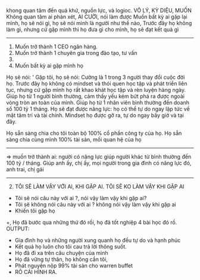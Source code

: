  khong quan tâm đến quá khứ, nguồn lực, và logioc. 
 VÔ LÝ, KỲ DIỆU, MUỐN 
 Không quan tâm ai phán xét, AI CƯỜI, nói làm được 
Muốn bất kỳ ai gặp lại mình, họ sẽ nói gì, họ sẽ nói mình là người như thế nào, 
Trước đây họ không làm gì, nhưng cứ gặp mình thì họ đưa gì cho mình, họ sẽ đạt kết quả gì 

---
1. Muốn trở thành 1 CEO ngân hàng. 
2. Muốn trở thành 1 chuyên gia trong đào tạo, tư vấn
3. 
4. Muốn bất kỳ ai gặp mình họ 

Họ sẽ nói: '
Gặp tôi, họ sẽ nói: Cường là 1 trong 3 người thay đổi cuộc đời họ. Trước đây họ không có mindset và thói quen học tập và phát triển liên tục, nhưng cứ gặp mình họ rất khao khát học tập và rèn luyện hàng ngày. Giúp họ từ 1 người bình thường, cảm thấy yếu kém bứt phá ra được ngoài vòng tròn an toàn của mình. Giúp họ từ 1 nhân viên bình thường đến doanh số 100 tỷ 1 tháng. 
Họ sẽ đạt được năng lực: họ có thể tự do ngay lập tức về mặt tâm trí và tài chính. Mindset họ được gỡ ra, tự do ngay bây giờ và tại đây. 

Họ sẵn sàng chia cho tôi toàn bộ 100% cổ phần công ty của họ. 
Họ sẵn sàng chia cùng mình 100% tài sản, mối quan hệ của họ 

---
=> muốn trở thành ai: người có năng lực giúp người khác từ bình thường đến 100 tỷ / tháng. 
Giúp anh ấy, chị ấy, mọi người trong gia đình có năng lực đó, anh trai, chị gái

---
2. TÔI SẼ LÀM VẬY VỚI AI, KHI GẶP AI. TÔI SẼ KO LÀM VẬY KHI GẶP AI 
- Tôi sẽ nói câu này với ai ?, nói vậy làm vậy khi gặp ai?
- Tôi sẽ không nói câu này với ai ? không nói vậy làm vậy khi gặp ai 
- Khiến tôi gặp họ 

+, Họ đã bước qua những thứ đó rồi, họ đã tốt nghiệp 4 bài học đó rồ. OUTPUT: 
- Gia đình họ và những người xung quanh họ đều tự do và hạnh phúc 
- Kết quả họ luôn cho tôi cau trả lời thông suốt. 
- Họ đã đi xa trên câu chuyện của mình
- Họ đã vững tự thân, họ không cần tôi, 
- Phát nguyện nộp 99% tài sản cho warren buffet 
- RÕ CÁI HÌNH RA. 

